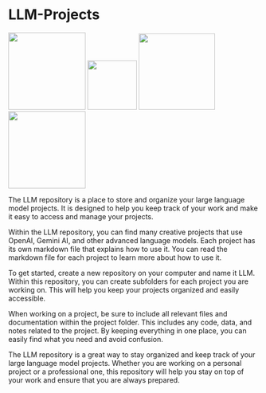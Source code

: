 # LLM-Projects
<p float="left">
  <img src="https://hashnode.com/utility/r?url=https:%2F%2Fcdn.hashnode.com%2Fres%2Fhashnode%2Fimage%2Fupload%2Fv1677827253515%2F113a8e4a-1af4-4dae-aced-2aba903fa50f.jpeg%3Fw%3D1200%26auto%3Dcompress%2Cformat%26format%3Dwebp%26fm%3Dpng" width="155" />
  <img src="https://th.bing.com/th/id/OIP.FIx6x65ocB-XzM6DV20m7gAAAA?w=474&h=474&rs=1&pid=ImgDetMain" width="99" /> 
  <img src="https://digitiz.fr/wp-content/uploads/2023/08/Google-Gemini.png" width="153" />
  <img src='https://beebom.com/wp-content/uploads/2023/05/Googles-PaLM-2-AI-Model-Everything-You-Need-to-Know.jpg' width="155" />
</p>

The LLM repository is a place to store and organize your large language model projects. It is designed to help you keep track of your work and make it easy to access and manage your projects.

Within the LLM repository, you can find many creative projects that use OpenAI, Gemini AI, and other advanced language models. Each project has its own markdown file that explains how to use it. You can read the markdown file for each project to learn more about how to use it.

To get started, create a new repository on your computer and name it LLM. Within this repository, you can create subfolders for each project you are working on. This will help you keep your projects organized and easily accessible.

When working on a project, be sure to include all relevant files and documentation within the project folder. This includes any code, data, and notes related to the project. By keeping everything in one place, you can easily find what you need and avoid confusion.

The LLM repository is a great way to stay organized and keep track of your large language model projects. Whether you are working on a personal project or a professional one, this repository will help you stay on top of your work and ensure that you are always prepared.
